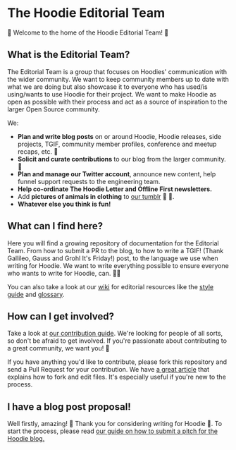 # The Hoodie Editorial Team

:rocket: Welcome to the home of the Hoodie Editorial Team! :rocket:

## What is the Editorial Team?

The Editorial Team is a group that focuses on Hoodies' communication with the wider community. We want to keep community members up to date with what we are doing but also showcase it to everyone who has used/is using/wants to use Hoodie for their project. We want to make Hoodie as open as possible with their process and act as a source of inspiration to the larger Open Source community.

We:
- **Plan and write blog posts** on or around Hoodie, Hoodie releases, side projects, TGIF, community member profiles, conference and meetup recaps, etc. :memo:
- **Solicit and curate contributions** to our blog from the larger community. :mag_right:
- **Plan and manage our Twitter account**, announce new content, help funnel support requests to the engineering team.
- **Help co-ordinate The Hoodie Letter and Offline First newsletters.**
- Add **pictures of animals in clothing** to [our tumblr](http://meetthehoodies.tumblr.com) :dog: :shirt:.
- **Whatever else you think is fun!**

## What can I find here?

Here you will find a growing repository of documentation for the Editorial Team. From how to submit a PR to the blog, to how to write a TGIF! (Thank Gallileo, Gauss and Grohl It's Friday!) post, to the language we use when writing for Hoodie. We want to write everything possible to ensure everyone who wants to write for Hoodie, can. :ok_woman:

You can also take a look at our [wiki](https://github.com/hoodiehq/editorial/wiki) for editorial resources like the [style guide](https://github.com/hoodiehq/editorial/wiki/Hoodie-Language-Style-Guide) and [glossary](https://github.com/hoodiehq/editorial/wiki/Glossary-of-common-terms).

## How can I get involved?

Take a look at [our contribution guide](CONTRIBUTING.md#joining-the-hoodie-editorial-team). We're looking for people of all sorts, so don't be afraid to get involved. If you're passionate about contributing to a great community, we want you! :yellow_heart:

If you have anything you'd like to contribute, please fork this repository and send a Pull Request for your contribution. We have [a great article](http://hood.ie/blog/contributing-to-hoodie.html) that explains how to fork and edit files. It's especially useful if you're new to the process.  

## I have a blog post proposal!

Well firstly, amazing! :tada: Thank you for considering writing for Hoodie :sparkling_heart:.
To start the process, please read [our guide on how to submit a pitch for the Hoodie blog.](CONTRIBUTING.md#pitching-an-article-to-the-hoodie-blog)
